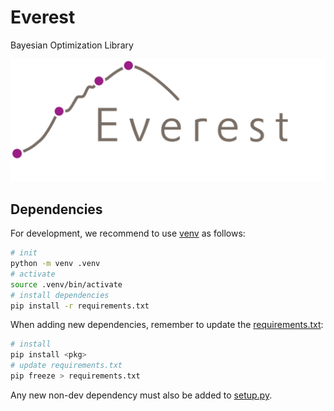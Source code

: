 # Everest
Bayesian Optimization Library

![everest](everest.png)



## Dependencies

For development, we recommend to use [venv](https://docs.python.org/3/library/venv.html) as follows:

```bash
# init
python -m venv .venv
# activate
source .venv/bin/activate
# install dependencies
pip install -r requirements.txt
```

When adding new dependencies, remember to update the [requirements.txt](./requirements.txt):

```bash
# install
pip install <pkg>
# update requirements.txt
pip freeze > requirements.txt
```

Any new non-dev dependency must also be added to [setup.py](./setup.py).

